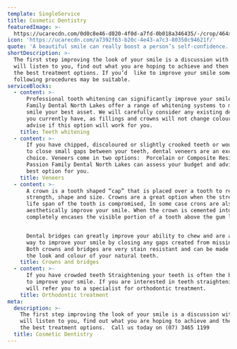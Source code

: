 ```yaml
---
template: SingleService
title: Cosmetic Dentistry
featuredImage: >-
  https://ucarecdn.com/0d0c8e46-d020-4f0d-a7fd-0b018a346435/-/crop/464x251/0,133/-/preview/-/enhance/61/
icon: 'https://ucarecdn.com/a7392f63-b20c-4e43-a7c3-80350c94621f/'
quote: 'A beautiful smile can really boost a person’s self-confidence. '
shortDescription: >-
  The first step improving the look of your smile is a discussion with us. We
  will listen to you, find out what you are hoping to achieve and then advise
  the best treatment options. If you’d  like to improve your smile some of the
  following procedures may be suitable.
serviceBlocks:
  - content: >-
      Professional tooth whitening can significantly improve your smile. Passion
      Family Dental North Lakes offer a range of whitening systems to make your
      smile your best asset. We will carefully consider any existing dental work
      you currently have, as fillings and crowns will not change colour and
      advise if this option will work for you.
    title: Teeth whitening
  - content: >-
      If you have chipped, discoloured or slightly crooked teeth or would like
      to close small gaps between your teeth, dental veneers are an excellent
      choice. Veneers come in two options:  Porcelain or Composite Resin.
      Passion Family Dental North Lakes can assess your budget and advise the
      best option for you.
    title: Veneers
  - content: >-
      A crown is a tooth shaped “cap” that is placed over a tooth to restore its
      strength, shape and size. Crowns are a great option when the strength and
      life span of the tooth is compromised, In some case crons are also used to
      aesthetically improve your smile. When the crown is cemented into place it
      completely encases the visible portion of a tooth above the gum line.


      Dental bridges can greatly improve your ability to chew and are a great
      way to improve your smile by closing any gaps created from missing teeth.
      Both crowns and bridges are very stain resistant and can be made to match
      the look and colour of your natural teeth.
    title: Crowns and bridges
  - content: >-
      If you have crowded teeth Straightening your teeth is often the best way
      to improve your smile. If you are interested in teeth straightening we
      will refer you to a specialist for orthodontic treatment.
    title: Orthodontic treatment
meta:
  description: >-
    The first step improving the look of your smile is a discussion with us. We
    will listen to you, find out what you are hoping to achieve and then advise
    the best treatment options.  Call us today on (07) 3465 1199
  title: Cosmetic Dentistry
---
```


